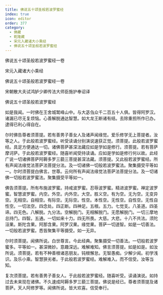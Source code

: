 ```yaml
---
title: 佛说五十颂圣般若波罗蜜经
index: true
icon: editor
order: 377
category:
  - 佛藏
  - 乾隆藏
  - 宋元入藏诸大小乘经
  - 佛说五十颂圣般若波罗蜜经
---
```


佛说五十颂圣般若波罗蜜经一卷  

宋元入藏诸大小乘经  

佛说五十颂圣般若波罗蜜经一卷  

宋朝散大夫试鸿胪少卿传法大师臣施护奉诏译  

佛说五十颂圣般若波罗蜜经  

如是我闻。一时佛在王舍城鹫峰山中。与大苾刍众千二百五十人俱。皆得阿罗汉。诸漏已尽无复烦恼。心善解脱通达智慧。如大龙王断诸有结。去除重担所作已办。逮得已利心得自在。  

尔时佛告尊者须菩提。若有善男子善女人及诸声闻缘觉。爱乐修学无上菩提者。汝等之人。于此般若波罗蜜经。听受读诵分别演说速获正觉。须菩提。此般若波罗蜜经。具足方便通达一切。诸佛菩萨甚深法藏应如是学如是修行。须菩提。若有菩萨摩诃萨。于此般若波罗蜜经。随喜听闻受持读诵。应如是学如是修行何以故。此经广说一切诸佛菩萨阿耨多罗三藐三菩提甚深法藏。须菩提。又此般若波罗蜜经。所有声闻法缘觉法菩萨法菩提分法。及一切诸佛一切般若波罗蜜法。聚集摄受平等如一。尔时须菩提白佛言。世尊。云何所有声闻法缘觉法菩萨法菩提分法。及一切诸佛一切般若波罗蜜法。聚集摄受平等如一。  

佛告须菩提。所有布施波罗蜜。持戒波罗蜜。忍辱波罗蜜。精进波罗蜜。禅定波罗蜜。智慧波罗蜜。内空。外空。内外空。大空。胜义空。有为空。无为空。无变异空。无相空。自相空。有际空。无际空。性空。本性空。无性空。自性空。无性自性空。一切法空。四念处。四正断。四神足。五根。五力。七觉支。八圣道。四圣谛。四无色。八解脱。九分法。空解脱门。无相解脱门。无愿解脱门。一切三摩地总持门。四智。五通。一切如来十力。四无所畏。大慈。大悲。十八不共法。须陀洹果。斯陀含果。阿那含果。阿罗汉果。缘觉果。菩萨一切道智。如是一切善法。一切般若波罗蜜。悉皆聚集平等摄受。如一无异。  

尔时须菩提。闻佛所说。白世尊言。今此经典。聚集摄受一切善法。一切般若波罗蜜多。平等如一。甚深微妙。意趣深远。难解难知。佛言须菩提。如是如是。如汝所说。须菩提。若有不种善根诸恶朋友。钝根懈怠。无智愚痴。少解少闻。初学浅识。及乐小乘。智慧狭劣者。于此般若波罗蜜经。难解难入。而不信受。汝等当知。  

复次须菩提。若有善男子善女人。于此般若波罗蜜经。随喜听受。读诵演说。如持过去未来现在诸佛。不久速成阿耨多罗三藐三菩提。佛说是经已。尊者须菩提及诸菩萨。天人阿修罗等。闻佛所说。皆大欢喜。信受奉行。  
